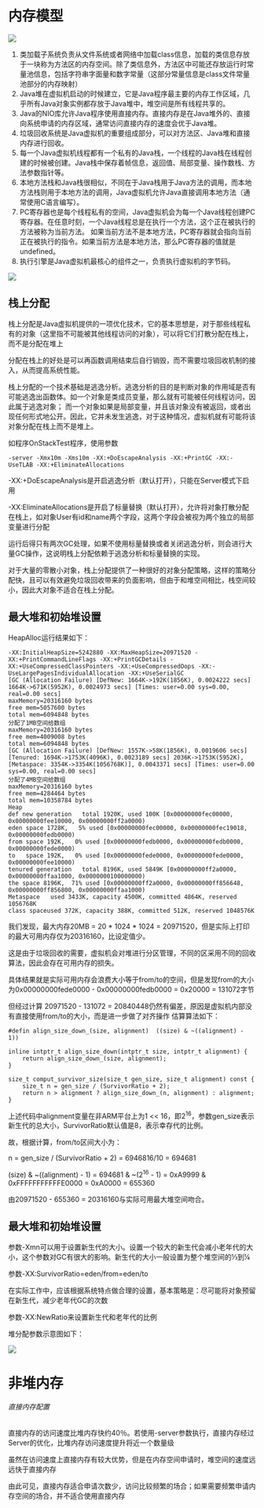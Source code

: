 # 内存模型 #
![](https://img-blog.csdnimg.cn/img_convert/dfd68d145bd64be101119115b787b718.png)

1. 类加载子系统负责从文件系统或者网络中加载class信息，加载的类信息存放于一块称为方法区的内存空间。除了类信息外，方法区中可能还存放运行时常量池信息，包括字符串字面量和数字常量（这部分常量信息是class文件常量池部分的内存映射）
2. Java堆在虚拟机启动的时候建立，它是Java程序最主要的内存工作区域，几乎所有Java对象实例都存放于Java堆中，堆空间是所有线程共享的。
3. Java的NIO库允许Java程序使用直接内存。直接内存是在Java堆外的、直接向系统申请的内存区域，通常访问直接内存的速度会优于Java堆。
4. 垃圾回收系统是Java虚拟机的重要组成部分，可以对方法区、Java堆和直接内存进行回收。
5. 每一个Java虚拟机线程都有一个私有的Java栈，一个线程的Java栈在线程创建的时候被创建。Java栈中保存着帧信息，返回值、局部变量、操作数栈、方法参数指针等。
6. 本地方法栈和Java栈很相似，不同在于Java栈用于Java方法的调用，而本地方法栈则用于本地方法的调用，Java虚拟机允许Java直接调用本地方法（通常使用C语言编写）。
7. PC寄存器也是每个线程私有的空间，Java虚拟机会为每一个Java线程创建PC寄存器。在任意时刻，一个Java线程总是在执行一个方法，这个正在被执行的方法被称为当前方法。
如果当前方法不是本地方法，PC寄存器就会指向当前正在被执行的指令。如果当前方法是本地方法，那么PC寄存器的值就是undefined。
8. 执行引擎是Java虚拟机最核心的组件之一，负责执行虚拟机的字节码。

![](https://img-blog.csdnimg.cn/20210315145743390.png?x-oss-process=image/watermark,type_ZmFuZ3poZW5naGVpdGk,shadow_10,text_aHR0cHM6Ly9ibG9nLmNzZG4ubmV0L0NoaUx1TWFuWGk=,size_16,color_FFFFFF,t_70)
## 栈上分配 ##
栈上分配是Java虚拟机提供的一项优化技术，它的基本思想是，对于那些线程私有的对象（这里指不可能被其他线程访问的对象），可以将它们打散分配在栈上，而不是分配在堆上

分配在栈上的好处是可以再函数调用结束后自行销毁，而不需要垃圾回收机制的接入，从而提高系统性能。

栈上分配的一个技术基础是逃逸分析。逃逸分析的目的是判断对象的作用域是否有可能逃逸出函数体。如一个对象是类成员变量，那么就有可能被任何线程访问，因此属于逃逸对象；
而一个对象如果是局部变量，并且该对象没有被返回，或者出现任何形式地公开。因此，它并未发生逃逸，对于这种情况，虚拟机就有可能将该对象分配在栈上而不是堆上。

如程序OnStackTest程序，使用参数

`-server -Xmx10m -Xms10m -XX:+DoEscapeAnalysis -XX:+PrintGC -XX:-UseTLAB -XX:+EliminateAllocations`

-XX:+DoEscapeAnalysis是开启逃逸分析（默认打开），只能在Server模式下启用

-XX:EliminateAllocations是开启了标量替换（默认打开），允许将对象打散分配在栈上，如对象User有id和name两个字段，这两个字段会被视为两个独立的局部变量进行分配

运行后得只有两次GC处理，如果不使用标量替换或者关闭逃逸分析，则会进行大量GC操作，这说明栈上分配依赖于逃逸分析和标量替换的实现。

对于大量的零散小对象，栈上分配提供了一种很好的对象分配策略，这样的策略分配快，且可以有效避免垃圾回收带来的负面影响，但由于和堆空间相比，栈空间较小，因此大对象不适合在栈上分配。


## 最大堆和初始堆设置 ##
HeapAlloc运行结果如下：

    -XX:InitialHeapSize=5242880 -XX:MaxHeapSize=20971520 -XX:+PrintCommandLineFlags -XX:+PrintGCDetails -XX:+UseCompressedClassPointers -XX:+UseCompressedOops -XX:-UseLargePagesIndividualAllocation -XX:+UseSerialGC
    [GC (Allocation Failure) [DefNew: 1664K->192K(1856K), 0.0024222 secs] 1664K->671K(5952K), 0.0024973 secs] [Times: user=0.00 sys=0.00, real=0.00 secs]
    maxMemory=20316160 bytes
    free mem=5057600 bytes
    total mem=6094848 bytes
    分配了1MB空间给数组
    maxMemory=20316160 bytes
    free mem=4009008 bytes
    total mem=6094848 bytes
    [GC (Allocation Failure) [DefNew: 1557K->58K(1856K), 0.0019606 secs][Tenured: 1694K->1753K(4096K), 0.0023189 secs] 2036K->1753K(5952K), [Metaspace: 3354K->3354K(1056768K)], 0.0043371 secs] [Times: user=0.00 sys=0.00, real=0.00 secs]
    分配了4MB空间给数组
    maxMemory=20316160 bytes
    free mem=4284464 bytes
    total mem=10358784 bytes
    Heap
    def new generation   total 1920K, used 100K [0x00000000fec00000, 0x00000000fee10000, 0x00000000ff2a0000)
    eden space 1728K,   5% used [0x00000000fec00000, 0x00000000fec19018, 0x00000000fedb0000)
    from space 192K,   0% used [0x00000000fedb0000, 0x00000000fedb0000, 0x00000000fede0000)
    to   space 192K,   0% used [0x00000000fede0000, 0x00000000fede0000, 0x00000000fee10000)
    tenured generation   total 8196K, used 5849K [0x00000000ff2a0000, 0x00000000ffaa1000, 0x0000000100000000)
    the space 8196K,  71% used [0x00000000ff2a0000, 0x00000000ff856648, 0x00000000ff856800, 0x00000000ffaa1000)
    Metaspace   used 3433K, capacity 4500K, committed 4864K, reserved 1056768K
    class spaceused 372K, capacity 388K, committed 512K, reserved 1048576K




我们发现，最大内存20MB = 20 * 1024 * 1024 = 20971520，但是实际上打印的最大可用内存仅为20316160，比设定值少。

这是由于垃圾回收的需要，虚拟机会对堆进行分区管理，不同的区采用不同的回收算法，因此会存在可用内存的损失。


具体结果就是实际可用内存会浪费大小等于from/to的空间，但是发现from的大小为0x00000000fede0000 - 0x00000000fedb0000 = 0x20000 = 131072字节


但经过计算 20971520 - 131072 = 20840448仍然有偏差，原因是虚拟机内部没有直接使用from/to的大小，而是进一步做了对齐操作
估算算法如下：


	#defin align_size_down_(size, alignment)  ((size) & ~((alignment) - 1))

	inline intptr_t align_size_down(intptr_t size, intptr_t alignment) {
		return align_size_down_(size, alignment);
	}

	size_t comput_survivor_size(size_t gen_size, size_t alignment) const {
		size_t n = gen_size / (SurvivorRatio + 2);
		return n > alignment ? align_size_down_(n, alignment) : alignment;
	}



上述代码中alignment变量在非ARM平台上为1 << 16，即2<sup>16</sup>，参数gen_size表示新生代的总大小，SurvivorRatio默认值是8，表示幸存代的比例。

故，根据计算，from/to区间大小为：

n = gen_size / (SurvivorRatio + 2) = 6946816/10 = 694681

(size) & ~((alignment) - 1) = 694681 & ~(2<sup>16</sup> - 1) = 0xA9999 & 0xFFFFFFFFFFFE0000 = 0xA0000 = 655360

由20971520 - 655360 = 20316160与实际可用最大堆空间吻合。



## 最大堆和初始堆设置 ##
参数-Xmn可以用于设置新生代的大小。设置一个较大的新生代会减小老年代的大小，这个参数对GC有很大的影响。新生代的大小一般设置为整个堆空间的&frac13;到&frac14;

参数-XX:SurvivorRatio=eden/from=eden/to

在实际工作中，应该根据系统特点做合理的设置，基本策略是：尽可能将对象预留在新生代，减少老年代GC的次数

参数-XX:NewRatio来设置新生代和老年代的比例

堆分配参数示意图如下：

![](https://img-blog.csdnimg.cn/img_convert/65fcbafa76708e5f1f366b4b1082b9a4.png)

# 非堆内存 #
###### 直接内存配置
直接内存的访问速度比堆内存快约40％。若使用-server参数执行，直接内存经过Server的优化，比堆内存访问速度提升将近一个数量级

虽然在访问速度上直接内存有较大优势，但是在内存空间申请时，堆空间的速度远远快于直接内存

由此可见，直接内存适合申请次数少，访问比较频繁的场合；如果需要频繁申请内存空间的场合，并不适合使用直接内存


